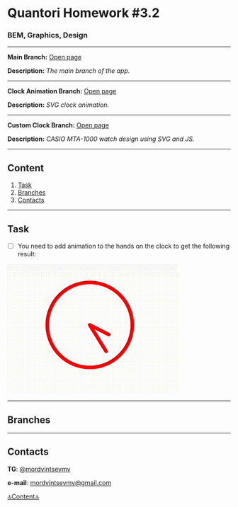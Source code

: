 # Quantori Homework #3.2

### BEM, Graphics, Design

---

**Main Branch:** <a href="https://mordvintsevmv.github.io/quantori_homework_3_2" target="_blank">Open page</a>

**Description:** *The main branch of the app.*

---

**Clock Animation Branch:** <a href="https://quantori-hw3-2-feature-animation.netlify.app" target="_blank">Open page</a>

**Description:** *SVG clock animation.*

---

**Custom Clock Branch:** <a href="https://quantori-hw3-2-feature-custom.netlify.app" target="_blank">Open page</a>

**Description:** *CASIO MTA-1000 watch design using SVG and JS.*

---

## <a name="content">Content</a>

1. [Task](#Task)
2. [Branches](#branches)
3. [Contacts](#contacts)

---

## <a name="Task">Task</a>

- [ ] You need to add animation to the hands on the clock to get the following result:

![task animation](readme-img/task-animation.gif)

---

## <a name="branches">Branches</a>

---

## <a name="contacts">Contacts</a>

**TG**: [@mordvintsevmv](https://t.me/mordvintsevmv)

**e-mail**: mordvintsevmv@gmail.com


[🔝Content🔝](#content)
